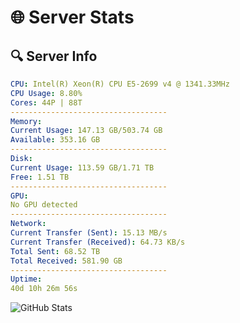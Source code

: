 # 🌐 Server Stats
## 🔍 Server Info
```yaml
CPU: Intel(R) Xeon(R) CPU E5-2699 v4 @ 1341.33MHz
CPU Usage: 8.80%
Cores: 44P | 88T
-----------------------------------
Memory:
Current Usage: 147.13 GB/503.74 GB
Available: 353.16 GB
-----------------------------------
Disk:
Current Usage: 113.59 GB/1.71 TB
Free: 1.51 TB
-----------------------------------
GPU:
No GPU detected
-----------------------------------
Network:
Current Transfer (Sent): 15.13 MB/s
Current Transfer (Received): 64.73 KB/s
Total Sent: 68.52 TB
Total Received: 581.90 GB
-----------------------------------
Uptime:
40d 10h 26m 56s
```
![GitHub Stats](https://img.shields.io/badge/Updated-2025-04-17_07:49:45-blue)
